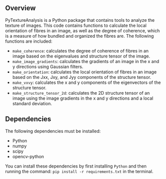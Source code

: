 ## Overview

PyTextureAnalysis is a Python package that contains tools to analyze the texture of images. This code contains functions to calculate the local orientation of fibres in an image, as well as the degree of coherence, which is a measure of how bundled and organized the fibres are. The following functions are included:

- `make_coherence`: calculates the degree of coherence of fibres in an image based on the eigenvalues and structure tensor of the image.
- `make_image_gradients`: calculates the gradients of an image in the x and y directions using Gaussian filters.
- `make_orientation`: calculates the local orientation of fibres in an image based on the Jxx, Jxy, and Jyy components of the structure tensor.
- `make_vxvy`: calculates the x and y components of the eigenvectors of the structure tensor.
- `make_structure_tensor_2d`: calculates the 2D structure tensor of an image using the image gradients in the x and y directions and a local standard deviation.

## Dependencies

The following dependencies must be installed:

- Python
- numpy
- scipy
- opencv-python

You can install these dependencies by first installing `Python` and then running the command: `pip install -r requirements.txt` in the terminal.
